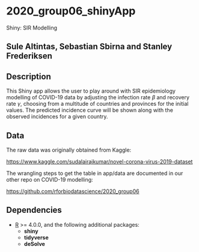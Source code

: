 # 2020_group06_shinyApp
Shiny: SIR Modelling

## Sule Altintas, Sebastian Sbirna and Stanley Frederiksen

## Description

This Shiny app allows the user to play around with SIR epidemiology modelling of COVID-19 data by adjusting the infection rate $\beta$ and recovery rate $\gamma$, choosing from a multitude of countries and provinces for the initial values. The predicted incidence curve will be shown along with the observed incidences for a given country.


## Data

The raw data was originally obtained from Kaggle:

https://www.kaggle.com/sudalairajkumar/novel-corona-virus-2019-dataset

The wrangling steps to get the table in app/data are documented in our other repo on COVID-19 modelling:

https://github.com/rforbiodatascience/2020_group06

## Dependencies

- [R](https://cran.r-project.org/bin/windows/base/) >= 4.0.0, and the following additional packages:
  * __shiny__
  * __tidyverse__
  * __deSolve__

